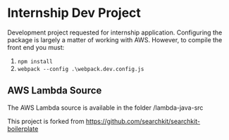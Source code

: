 # Internship Dev Project
Development project requested for internship application. Configuring the package is largely a matter of working with AWS. However, to compile the front end you must:

1. `npm install`
2. `webpack --config .\webpack.dev.config.js`

## AWS Lambda Source

The AWS Lambda source is available in the folder /lambda-java-src

This project is forked from https://github.com/searchkit/searchkit-boilerplate 
